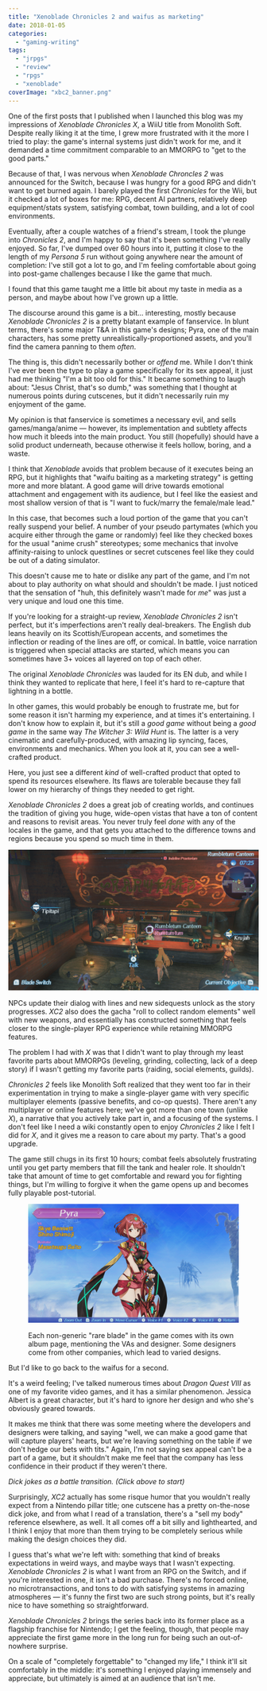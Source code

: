 ```yaml
---
title: "Xenoblade Chronicles 2 and waifus as marketing"
date: 2018-01-05
categories: 
  - "gaming-writing"
tags: 
  - "jrpgs"
  - "review"
  - "rpgs"
  - "xenoblade"
coverImage: "xbc2_banner.png"
---
```


One of the first posts that I published when I launched this blog was my impressions of _Xenoblade Chronicles X_, a WiiU title from Monolith Soft. Despite really liking it at the time, I grew more frustrated with it the more I tried to play: the game's internal systems just didn't work for me, and it demanded a time commitment comparable to an MMORPG to "get to the good parts."

Because of that, I was nervous when _Xenoblade Chroncles 2_ was announced for the Switch, because I was hungry for a good RPG and didn't want to get burned again. I barely played the first _Chronicles_ for the Wii, but it checked a lot of boxes for me: RPG, decent AI partners, relatively deep equipment/stats system, satisfying combat, town building, and a lot of cool environments.

Eventually, after a couple watches of a friend's stream, I took the plunge into _Chronicles 2_, and I'm happy to say that it's been something I've really enjoyed. So far, I've dumped over 60 hours into it, putting it close to the length of my _Persona 5_ run without going anywhere near the amount of completion: I've still got a lot to go, and I'm feeling comfortable about going into post-game challenges because I like the game that much.

I found that this game taught me a little bit about my taste in media as a person, and maybe about how I've grown up a little.

The discourse around this game is a bit... interesting, mostly because _Xenoblade Chronicles 2_ is a pretty blatant example of fanservice. In blunt terms, there's some major T&A in this game's designs; Pyra, one of the main characters, has some pretty unrealistically-proportioned assets, and you'll find the camera panning to them _often_.

The thing is, this didn't necessarily bother or _offend_ me. While I don't think I've ever been the type to play a game specifically for its sex appeal, it just had me thinking "I'm a bit too old for this." It became something to laugh about: "Jesus Christ, that's so dumb," was something that I thought at numerous points during cutscenes, but it didn't necessarily ruin my enjoyment of the game.

My opinion is that fanservice is sometimes a necessary evil, and sells games/manga/anime — however, its implementation and subtlety affects how much it bleeds into the main product. You still (hopefully) should have a solid product underneath, because otherwise it feels hollow, boring, and a waste.

I think that _Xenoblade_ avoids that problem because of it executes being an RPG, but it highlights that "waifu baiting as a marketing strategy" is getting more and more blatant. A good game will drive towards emotional attachment and engagement with its audience, but I feel like the easiest and most shallow version of that is "I want to fuck/marry the female/male lead."

In this case, that becomes such a loud portion of the game that you can't really suspend your belief. A number of your pseudo partymates (which you acquire either through the game or randomly) feel like they checked boxes for the usual "anime crush" stereotypes; some mechanics that involve affinity-raising to unlock questlines or secret cutscenes feel like they could be out of a dating simulator.

This doesn't cause me to hate or dislike any part of the game, and I'm not about to play authority on what should and shouldn't be made. I just noticed that the sensation of "huh, this definitely wasn't made for _me_" was just a very unique and loud one this time.

If you're looking for a straight-up review, _Xenoblade Chronicles 2_ isn't perfect, but it's imperfections aren't really deal-breakers. The English dub leans heavily on its Scottish/European accents, and sometimes the inflection or reading of the lines are off, or comical. In battle, voice narration is triggered when special attacks are started, which means you can sometimes have 3+ voices all layered on top of each other.

The original _Xenoblade Chronicles_ was lauded for its EN dub, and while I think they wanted to replicate that here, I feel it's hard to re-capture that lightning in a bottle.

In other games, this would probably be enough to frustrate me, but for some reason it isn't harming my experience, and at times it's entertaining. I don't know how to explain it, but it's still a _good game_ without being a _good game_ in the same way _The Witcher 3: Wild Hunt_ is. The latter is a very cinematic and carefully-produced, with amazing lip syncing, faces, environments and mechanics. When you look at it, you can see a well-crafted product.

Here, you just see a different _kind_ of well-crafted product that opted to spend its resources elsewhere. Its flaws are tolerable because they fall lower on my hierarchy of things they needed to get right.

_Xenoblade Chronicles 2_ does a great job of creating worlds, and continues the tradition of giving you huge, wide-open vistas that have a ton of content and reasons to revisit areas. You never truly feel _done_ with any of the locales in the game, and that gets you attached to the difference towns and regions because you spend so much time in them.

![Xenoblade Chronicles 2 Rumbletum Canteen](images/20180106222540.png)

NPCs update their dialog with lines and new sidequests unlock as the story progresses. _XC2_ also does the gacha "roll to collect random elements" well with new weapons, and essentially has constructed something that feels closer to the single-player RPG experience while retaining MMORPG features.

The problem I had with _X_ was that I didn't want to play through my least favorite parts about MMORPGs (leveling, grinding, collecting, lack of a deep story) if I wasn't getting my favorite parts (raiding, social elements, guilds).

_Chronicles 2_ feels like Monolith Soft realized that they went too far in their experimentation in trying to make a single-player game with very specific multiplayer elements (passive benefits, and co-op quests). There aren't any multiplayer or online features here; we've got more than one town (unlike _X_), a narrative that you actively take part in, and a focusing of the systems. I don't feel like I need a wiki constantly open to enjoy _Chronicles 2_ like I felt I did for _X_, and it gives me a reason to care about my party. That's a good upgrade.

The game still chugs in its first 10 hours; combat feels absolutely frustrating until you get party members that fill the tank and healer role. It shouldn't take that amount of time to get comfortable and reward you for fighting things, but I'm willing to forgive it when the game opens up and becomes fully playable post-tutorial.

<figure>

![Xenoblade Chronicles 2 Pyra Blade Album Page](images/20180106222721.png)

<figcaption>

Each non-generic "rare blade" in the game comes with its own album page, mentioning the VAs and designer. Some designers come from other companies, which lead to varied designs.

</figcaption>

</figure>

But I'd like to go back to the waifus for a second.

It's a weird feeling; I've talked numerous times about _Dragon Quest VIII_ as one of my favorite video games, and it has a similar phenomenon. Jessica Albert is a great character, but it's hard to ignore her design and who she's obviously geared towards.

It makes me think that there was some meeting where the developers and designers were talking, and saying "well, we can make a good game that will capture players' hearts, but we're leaving something on the table if we don't hedge our bets with tits." Again, I'm not saying sex appeal can't be a part of a game, but it shouldn't make me feel that the company has less confidence in their product if they weren't there.

_Dick jokes as a battle transition. (Click above to start)_

Surprisingly, _XC2_ actually has some risque humor that you wouldn't really expect from a Nintendo pillar title; one cutscene has a pretty on-the-nose dick joke, and from what I read of a translation, there's a "sell my body" reference elsewhere, as well. It all comes off a bit silly and lighthearted, and I think I enjoy that more than them trying to be completely serious while making the design choices they did.

I guess that's what we're left with: something that kind of breaks expectations in weird ways, and maybe ways that I wasn't expecting. _Xenoblade Chronicles 2_ is what I want from an RPG on the Switch, and if you're interested in one, it isn't a bad purchase. There's no forced online, no microtransactions, and tons to do with satisfying systems in amazing atmospheres — it's funny the first two are such strong points, but it's really nice to have something so straightforward.

_Xenoblade Chronicles 2_ brings the series back into its former place as a flagship franchise for Nintendo; I get the feeling, though, that people may appreciate the first game more in the long run for being such an out-of-nowhere surprise.

On a scale of "completely forgettable" to "changed my life," I think it'll sit comfortably in the middle: it's something I enjoyed playing immensely and appreciate, but ultimately is aimed at an audience that isn't me.
